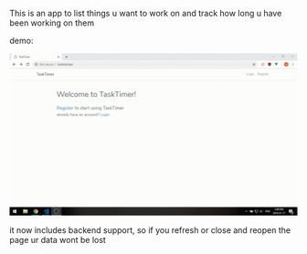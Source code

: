 This is an app to list things u want to work on and track how long u have been working on them

demo:

![](toDoListDemo.gif)


it now includes backend support, so if you refresh or close and reopen the page ur data wont be lost
